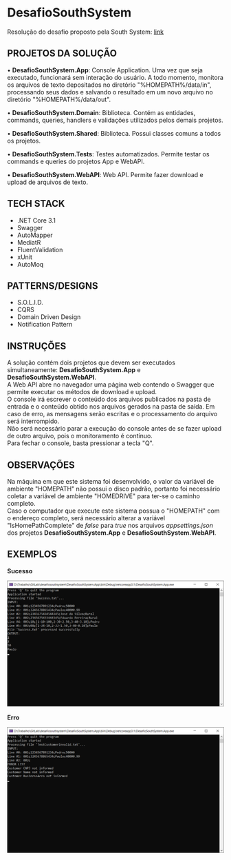 # DesafioSouthSystem

Resolução do desafio proposto pela South System: [link](https://github.com/rh-southsystem/desafio-dot-net)

## PROJETOS DA SOLUÇÃO

• **DesafioSouthSystem.App**: Console Application. Uma vez que seja executado, funcionará sem interação do usuário. A todo momento, monitora os arquivos de texto depositados no diretório "%HOMEPATH%/data/in", processando seus dados e salvando o resultado em um novo arquivo no diretório "%HOMEPATH%/data/out".

• **DesafioSouthSystem.Domain**: Biblioteca. Contém as entidades, commands, queries, handlers e validações utilizados pelos demais projetos.

• **DesafioSouthSystem.Shared**: Biblioteca. Possui classes comuns a todos os projetos.

• **DesafioSouthSystem.Tests**: Testes automatizados. Permite testar os commands e queries do projetos App e WebAPI.

• **DesafioSouthSystem.WebAPI**: Web API. Permite fazer download e upload de arquivos de texto.

## TECH STACK

- .NET Core 3.1
- Swagger
- AutoMapper
- MediatR
- FluentValidation
- xUnit
- AutoMoq

## PATTERNS/DESIGNS

- S.O.L.I.D.
- CQRS
- Domain Driven Design
- Notification Pattern

## INSTRUÇÕES

A solução contém dois projetos que devem ser executados simultaneamente: **DesafioSouthSystem.App** e **DesafioSouthSystem.WebAPI**.  
A Web API abre no navegador uma página web contendo o Swagger que permite executar os métodos de download e upload.  
O console irá escrever o conteúdo dos arquivos publicados na pasta de entrada e o conteúdo obtido nos arquivos gerados na pasta de saída. Em caso de erro, as mensagens serão escritas e o processamento do arquivo será interrompido.  
Não será necessário parar a execução do console antes de se fazer upload de outro arquivo, pois o monitoramento é contínuo.  
Para fechar o console, basta pressionar a tecla "Q".

## OBSERVAÇÕES

Na máquina em que este sistema foi desenvolvido, o valor da variável de ambiente "HOMEPATH" não possui o disco padrão, portanto foi necessário coletar a variável de ambiente "HOMEDRIVE" para ter-se o caminho completo.  
Caso o computador que execute este sistema possua o "HOMEPATH" com o endereço completo, será necessário alterar a variável "IsHomePathComplete" de _false_ para _true_ nos arquivos _appsettings.json_ dos projetos **DesafioSouthSystem.App** e **DesafioSouthSystem.WebAPI**.

## EXEMPLOS

**Sucesso**

![SUCESSO](Prints/sucesso.png)

**Erro**

![ERRO](Prints/erro.png)
